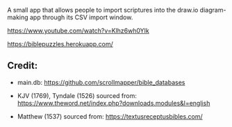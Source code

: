 A small app that allows people to import scriptures into the draw.io diagram-making app through its CSV import window.

https://www.youtube.com/watch?v=Klhz6wh0YIk

https://biblepuzzles.herokuapp.com/

## Credit:

- main.db: https://github.com/scrollmapper/bible_databases

- KJV (1769), Tyndale (1526) sourced from: https://www.theword.net/index.php?downloads.modules&l=english

- Matthew (1537) sourced from: https://textusreceptusbibles.com/